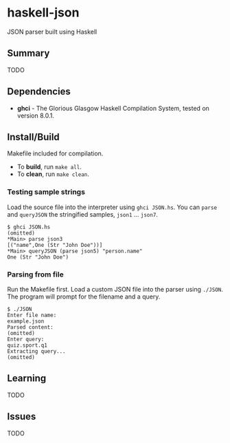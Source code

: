 # haskell-json
JSON parser built using Haskell

## Summary
TODO

## Dependencies
* **ghci** - The Glorious Glasgow Haskell Compilation System, tested on version 8.0.1.

## Install/Build
Makefile included for compilation.

* To **build**, run `make all`.
* To **clean**, run `make clean`.

### Testing sample strings
Load the source file into the interpreter using `ghci JSON.hs`.
You can `parse` and `queryJSON` the stringified samples, `json1` ... `json7`.
```
$ ghci JSON.hs
(omitted)
*Main> parse json3
[("name",One (Str "John Doe"))]
*Main> queryJSON (parse json5) "person.name"
One (Str "John Doe")
```

### Parsing from file
Run the Makefile first. Load a custom JSON file into the parser using `./JSON`.
The program will prompt for the filename and a query.
```
$ ./JSON
Enter file name:
example.json
Parsed content:
(omitted)
Enter query:
quiz.sport.q1
Extracting query...
(omitted)
```

## Learning
TODO

## Issues
TODO
